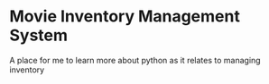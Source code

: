 # Movie Inventory Management System
A place for me to learn more about python as it relates to managing inventory
